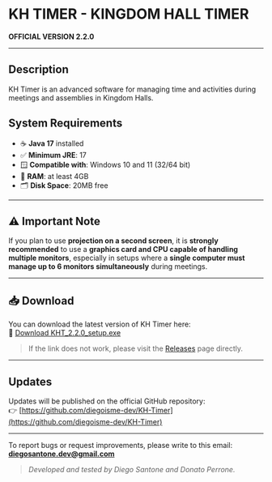 # KH TIMER - KINGDOM HALL TIMER

**OFFICIAL VERSION 2.2.0**  

---

## Description

KH Timer is an advanced software for managing time and activities during meetings and assemblies in Kingdom Halls.


## System Requirements

- ☕ **Java 17** installed  
- ✅ **Minimum JRE**: 17  
- 🪟 **Compatible with**: Windows 10 and 11 (32/64 bit)  
- 💾 **RAM**: at least 4GB  
- 🗂️ **Disk Space**: 20MB free  

---

## ⚠️ Important Note

If you plan to use **projection on a second screen**, it is **strongly recommended** to use a **graphics card and CPU capable of handling multiple monitors**, especially in setups where a **single computer must manage up to 6 monitors simultaneously** during meetings.  

---

## 📥 Download

You can download the latest version of KH Timer here:  
🔗 [Download KHT_2.2.0_setup.exe](https://github.com/diegoisme-dev/KH-Timer/releases/download/2.0.1/KHT_setup_2.2.0.exe)  

> If the link does not work, please visit the [Releases](https://github.com/diegoisme-dev/KH-Timer/releases) page directly.  

---

## Updates

Updates will be published on the official GitHub repository:  
👉 [https://github.com/diegoisme-dev/KH-Timer](https://github.com/diegoisme-dev/KH-Timer)  

---

To report bugs or request improvements, please write to this email: **diegosantone.dev@gmail.com**  
> *Developed and tested by Diego Santone and Donato Perrone.*
